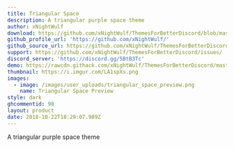 ```yaml
---
title: Triangular Space
description: A triangular purple space theme
author: xNightWulf
download: https://github.com/xNightWulf/ThemesForBetterDiscord/blob/master/TriangularSpace.theme.css
github_profile_url: 'https://github.com/xNightWulf/'
github_source_url: https://github.com/xNightWulf/ThemesForBetterDiscord/blob/master/TriangularSpace.theme.css
support: https://github.com/xNightWulf/ThemesForBetterDiscord/issues/
discord_server: 'https://discord.gg/5BtB3Tc'
demo: https://rawcdn.githack.com/xNightWulf/ThemesForBetterDiscord/master/TriangularSpace.theme.css
thumbnail: https://i.imgur.com/LA1spXs.png
images:
  - image: /images/user_uploads/triangular_space_preview.png
    name: Triangular Space Preview
style: dark
ghcommentid: 98
layout: product
date: 2018-10-22T18:29:07.989Z
---
```

A triangular purple space theme